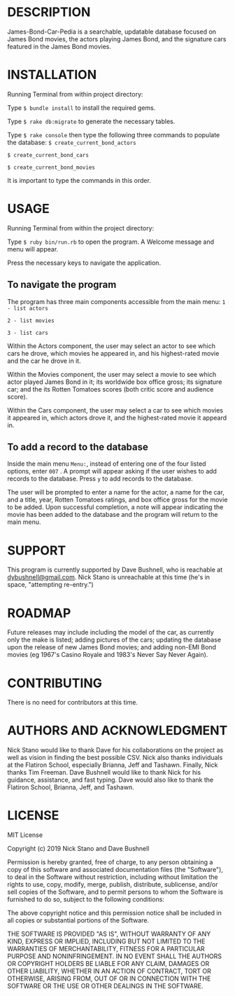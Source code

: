 DESCRIPTION
===========
James-Bond-Car-Pedia is a searchable, updatable database focused on James Bond movies, the actors playing James Bond, and the signature cars featured in the James Bond movies.


INSTALLATION
============
Running Terminal from within project directory:

Type 
```$ bundle install``` 
to install the required gems.

Type 
```$ rake db:migrate``` 
to generate the necessary tables.

Type 
```$ rake console```
then type the following three commands to populate the database:
```$ create_current_bond_actors```

```$ create_current_bond_cars```

```$ create_current_bond_movies```

It is important to type the commands in this order.


USAGE
=====
Running Terminal from within the project directory:

Type 
```$ ruby bin/run.rb``` 
to open the program. A Welcome message and menu will appear.

Press the necessary keys to navigate the application.

To navigate the program
-----------------------
The program has three main components accessible from the main menu:
```1 - list actors```

```2 - list movies```

```3 - list cars```

Within the Actors component, the user may select an actor to see which cars he drove, which movies he appeared in, and his highest-rated movie and the car he drove in it.

Within the Movies component, the user may select a movie to see which actor played James Bond in it; its worldwide box office gross; its signature car; and the its Rotten Tomatoes scores (both critic score and audience score).

Within the Cars component, the user may select a car to see which movies it appeared in, which actors drove it, and the highest-rated movie it appeard in.

To add a record to the database
-------------------------------
Inside the main menu ```Menu:```, instead of entering one of the four listed options, enter ```007``` . A prompt will appear asking if the user wishes to add records to the database. Press ```y``` to add records to the database.

The user will be prompted to enter a name for the actor, a name for the car, and a title, year, Rotten Tomatoes ratings, and box office gross for the movie to be added. Upon successful completion, a note will appear indicating the movie has been added to the database and the program will return to the main menu.


SUPPORT
=======
This program is currently supported by Dave Bushnell, who is reachable at dybushnell@gmail.com. Nick Stano is unreachable at this time (he's in space, "attempting re-entry.")


ROADMAP
=======
Future releases may include including the model of the car, as currently only the make is listed; adding pictures of the cars; updating the database upon the release of new James Bond movies; and adding non-EMI Bond movies (eg 1967's Casino Royale and 1983's Never Say Never Again).


CONTRIBUTING
============
There is no need for contributors at this time.


AUTHORS AND ACKNOWLEDGMENT
==========================
Nick Stano would like to thank Dave for his collaborations on the project as well as vision in finding the best possible CSV. Nick also thanks individuals at the Flatiron School, especially Brianna, Jeff and Tashawn.  Finally, Nick thanks Tim Freeman.
Dave Bushnell would like to thank Nick for his guidance, assistance, and fast typing. Dave would also like to thank the Flatiron School, Brianna, Jeff, and Tashawn. 


LICENSE
=======
MIT License

Copyright (c) 2019 Nick Stano and Dave Bushnell

Permission is hereby granted, free of charge, to any person obtaining a copy
of this software and associated documentation files (the "Software"), to deal
in the Software without restriction, including without limitation the rights
to use, copy, modify, merge, publish, distribute, sublicense, and/or sell
copies of the Software, and to permit persons to whom the Software is
furnished to do so, subject to the following conditions:

The above copyright notice and this permission notice shall be included in all
copies or substantial portions of the Software.

THE SOFTWARE IS PROVIDED "AS IS", WITHOUT WARRANTY OF ANY KIND, EXPRESS OR
IMPLIED, INCLUDING BUT NOT LIMITED TO THE WARRANTIES OF MERCHANTABILITY,
FITNESS FOR A PARTICULAR PURPOSE AND NONINFRINGEMENT. IN NO EVENT SHALL THE
AUTHORS OR COPYRIGHT HOLDERS BE LIABLE FOR ANY CLAIM, DAMAGES OR OTHER
LIABILITY, WHETHER IN AN ACTION OF CONTRACT, TORT OR OTHERWISE, ARISING FROM,
OUT OF OR IN CONNECTION WITH THE SOFTWARE OR THE USE OR OTHER DEALINGS IN THE
SOFTWARE.
